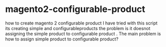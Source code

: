 # magento2-configurable-product
how to create magento 2 configurable product
I have tried with this script its creating simple and configurableproducts the problem is it doesnot assigning the simple product to configurable product .
The main problem is how to assign simple product to configurable product?
